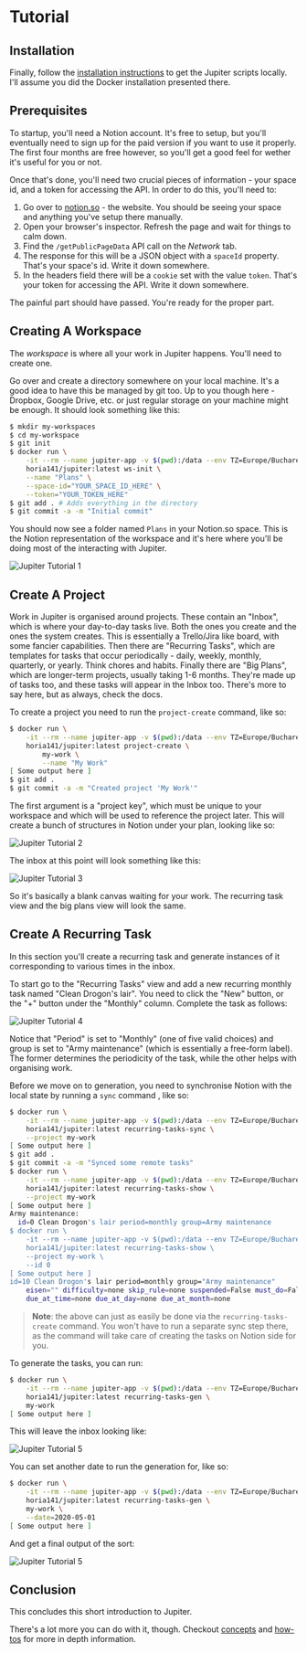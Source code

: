 # Tutorial

## Installation

Finally, follow the [installation instructions](https://github.com/horia141/jupiter/blob/master/docs/install.md) to get
the Jupiter scripts locally. I'll assume you did the Docker installation presented there.

## Prerequisites

To startup, you'll need a Notion account. It's free to setup, but you'll eventually need to sign up for the paid
version if you want to use it properly. The first four months are free however, so you'll get a good feel for wether
it's useful for you or not.

Once that's done, you'll need two crucial pieces of information - your space id, and a token for accessing the API.
In order to do this, you'll need to:

1. Go over to [notion.so](https://www.notion.so/) - the website. You should be seeing your space and anything you've
   setup there manually.
1. Open your browser's inspector. Refresh the page and wait for things to calm down.
1. Find the `/getPublicPageData` API call on the _Network_ tab.
1. The response for this will be a JSON object with a `spaceId` property. That's your space's id. Write it down
   somewhere.
1. In the headers field there will be a `cookie` set with the value `token`. That's your token for accessing the API.
   Write it down somewhere.

The painful part should have passed. You're ready for the proper part.

## Creating A Workspace

The _workspace_ is where all your work in Jupiter happens. You'll need to create one.

Go over and create a directory somewhere on your local machine. It's a good idea to have this be managed by git too.
Up to you though here - Dropbox, Google Drive, etc. or just regular storage on your machine might be enough. It
should look something like this:

```bash
$ mkdir my-workspaces
$ cd my-workspace
$ git init
$ docker run \
    -it --rm --name jupiter-app -v $(pwd):/data --env TZ=Europe/Bucharest \
    horia141/jupiter:latest ws-init \
    --name "Plans" \
    --space-id="YOUR_SPACE_ID_HERE" \
    --token="YOUR_TOKEN_HERE"
$ git add . # Adds everything in the directory
$ git commit -a -m "Initial commit"
```

You should now see a folder named `Plans` in your Notion.so space. This is the Notion representation of the workspace
and it's here where you'll  be doing most of the interacting with Jupiter.

![Jupiter Tutorial 1](assets/jupiter-tutorial-1.png)

## Create A Project

Work in Jupiter is organised around projects. These contain an "Inbox", which is where your day-to-day tasks live. Both
the ones you create and the ones the system creates. This is essentially a Trello/Jira like board, with some fancier
capabilities. Then there are "Recurring Tasks", which are templates for tasks that occur periodically - daily, weekly, 
monthly, quarterly, or yearly. Think chores and habits. Finally there are "Big Plans", which are longer-term projects, 
usually taking 1-6 months. They're made up of tasks too, and these tasks will appear in the Inbox too. There's
more to say here, but as always, check the docs.

To create a project you need to run the `project-create` command, like so:

```bash
$ docker run \
    -it --rm --name jupiter-app -v $(pwd):/data --env TZ=Europe/Bucharest \
    horia141/jupiter:latest project-create \
        my-work \
        --name "My Work"
[ Some output here ]
$ git add .
$ git commit -a -m "Created project 'My Work'"
```

The first argument is a "project key", which must be unique to your workspace and which will be used to reference the
project later. This will create a bunch of structures in Notion under your plan, looking like so:

![Jupiter Tutorial 2](assets/jupiter-tutorial-2.png)

The inbox at this point will look something like this:

![Jupiter Tutorial 3](assets/jupiter-tutorial-3.png)

So it's basically a blank canvas waiting for your work. The recurring task view and the big plans view will
look the same.

## Create A Recurring Task

In this section you'll create a recurring task and generate instances of it corresponding to various times in the inbox.

To start go to the "Recurring Tasks" view and add a new recurring monthly task named "Clean Drogon's lair". You need
to click the "New" button, or the "+" button under the "Monthly" column. Complete the task as follows:

![Jupiter Tutorial 4](assets/jupiter-tutorial-4.png)

Notice that "Period" is set to "Monthly" (one of five valid choices) and group is set to "Army maintenance" (which
is essentially a free-form label). The former determines the periodicity of the task, while the other helps with
organising work.

Before we move on to generation, you need to synchronise Notion with the local state by running a `sync` command
, like so:

```bash
$ docker run \
    -it --rm --name jupiter-app -v $(pwd):/data --env TZ=Europe/Bucharest \
    horia141/jupiter:latest recurring-tasks-sync \
    --project my-work
[ Some output here ]
$ git add .
$ git commit -a -m "Synced some remote tasks"
$ docker run \
    -it --rm --name jupiter-app -v $(pwd):/data --env TZ=Europe/Bucharest \
    horia141/jupiter:latest recurring-tasks-show \
    --project my-work
[ Some output here ]
Army maintenance:
  id=0 Clean Drogon's lair period=monthly group=Army maintenance
$ docker run \
    -it --rm --name jupiter-app -v $(pwd):/data --env TZ=Europe/Bucharest \
    horia141/jupiter:latest recurring-tasks-show \
    --project my-work \
    --id 0
[ Some output here ]
id=10 Clean Drogon's lair period=monthly group="Army maintenance"
    eisen="" difficulty=none skip_rule=none suspended=False must_do=False
    due_at_time=none due_at_day=none due_at_month=none
```

> **Note**: the above can just as easily be done via the `recurring-tasks-create` command. You won't have to run
> a separate sync step there, as the command will take care of creating the tasks on Notion side for you.

To generate the tasks, you can run:

```bash
$ docker run \
    -it --rm --name jupiter-app -v $(pwd):/data --env TZ=Europe/Bucharest \
    horia141/jupiter:latest recurring-tasks-gen \
    my-work
[ Some output here ]
```

This will leave the inbox looking like:

![Jupiter Tutorial 5](assets/jupiter-tutorial-5.png)

You can set another date to run the generation for, like so:

```bash
$ docker run \
    -it --rm --name jupiter-app -v $(pwd):/data --env TZ=Europe/Bucharest \
    horia141/jupiter:latest recurring-tasks-gen \
    my-work \
    --date=2020-05-01
[ Some output here ]
```

And get a final output of the sort:

![Jupiter Tutorial 5](assets/jupiter-tutorial-6.png)

## Conclusion

This concludes this short introduction to Jupiter.

There's a lot more you can do with it, though. Checkout [concepts](concepts.md) and [how-tos](how-tos) for more in
depth information.